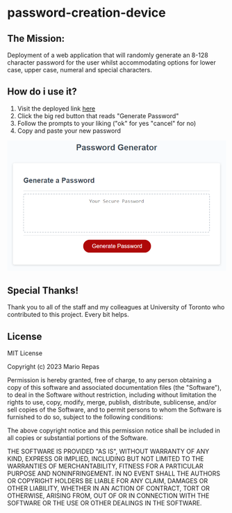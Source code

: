 # password-creation-device


## The Mission:

Deployment of a web application that will randomly generate an 8-128 character password for the user whilst accommodating options for lower case, upper case, numeral and special characters. 

## How do i use it?

1. Visit the deployed link [here](https://)
2. Click the big red button that reads "Generate Password"
3. Follow the prompts to your liking ("ok" for yes "cancel" for no)
4. Copy and paste your new password

![image](./Assets/03-javascript-homework-demo.png)

## Special Thanks!

Thank you to all of the staff and my colleagues at University of Toronto who contributed to this project. Every bit helps. 

## License

MIT License

Copyright (c) 2023 Mario Repas

Permission is hereby granted, free of charge, to any person obtaining a copy
of this software and associated documentation files (the "Software"), to deal
in the Software without restriction, including without limitation the rights
to use, copy, modify, merge, publish, distribute, sublicense, and/or sell
copies of the Software, and to permit persons to whom the Software is
furnished to do so, subject to the following conditions:

The above copyright notice and this permission notice shall be included in all
copies or substantial portions of the Software.

THE SOFTWARE IS PROVIDED "AS IS", WITHOUT WARRANTY OF ANY KIND, EXPRESS OR
IMPLIED, INCLUDING BUT NOT LIMITED TO THE WARRANTIES OF MERCHANTABILITY,
FITNESS FOR A PARTICULAR PURPOSE AND NONINFRINGEMENT. IN NO EVENT SHALL THE
AUTHORS OR COPYRIGHT HOLDERS BE LIABLE FOR ANY CLAIM, DAMAGES OR OTHER
LIABILITY, WHETHER IN AN ACTION OF CONTRACT, TORT OR OTHERWISE, ARISING FROM,
OUT OF OR IN CONNECTION WITH THE SOFTWARE OR THE USE OR OTHER DEALINGS IN THE
SOFTWARE.

